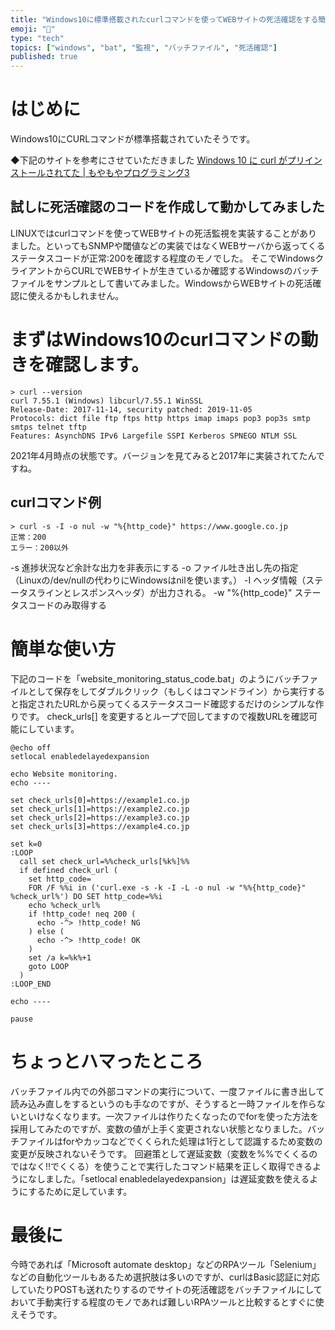 ```yaml
---
title: "Windows10に標準搭載されたcurlコマンドを使ってWEBサイトの死活確認をする簡単なバッチファイル"
emoji: "👻"
type: "tech"
topics: ["windows", "bat", "監視", "バッチファイル", "死活確認"]
published: true
---
```


# はじめに
Windows10にCURLコマンドが標準搭載されていたそうです。

◆下記のサイトを参考にさせていただきました
[Windows 10 に curl がプリインストールされてた | もやもやプログラミング3](https://moyapro.com/2019/04/18/windows10-curl-pre-install/)
## 試しに死活確認のコードを作成して動かしてみました
LINUXではcurlコマンドを使ってWEBサイトの死活監視を実装することがありました。といってもSNMPや閾値などの実装ではなくWEBサーバから返ってくるステータスコードが正常:200を確認する程度のモノでした。
そこでWindowsクライアントからCURLでWEBサイトが生きているか確認するWindowsのバッチファイルをサンプルとして書いてみました。WindowsからWEBサイトの死活確認に使えるかもしれません。
# まずはWindows10のcurlコマンドの動きを確認します。
```
> curl --version
curl 7.55.1 (Windows) libcurl/7.55.1 WinSSL
Release-Date: 2017-11-14, security patched: 2019-11-05
Protocols: dict file ftp ftps http https imap imaps pop3 pop3s smtp smtps telnet tftp
Features: AsynchDNS IPv6 Largefile SSPI Kerberos SPNEGO NTLM SSL
```
2021年4月時点の状態です。バージョンを見てみると2017年に実装されてたんですね。
## curlコマンド例
```
> curl -s -I -o nul -w "%{http_code}" https://www.google.co.jp
正常：200
エラー：200以外
```
-s 進捗状況など余計な出力を非表示にする
-o ファイル吐き出し先の指定（Linuxの/dev/nullの代わりにWindowsはnilを使います。）
-I ヘッダ情報（ステータスラインとレスポンスヘッダ）が出力される。
-w "%{http_code}" ステータスコードのみ取得する
# 簡単な使い方
下記のコードを「website_monitoring_status_code.bat」のようにバッチファイルとして保存をしてダブルクリック（もしくはコマンドライン）から実行すると指定されたURLから戻ってくるステータスコード確認するだけのシンプルな作りです。
check_urls[] を変更するとループで回してますので複数URLを確認可能にしています。
```
@echo off
setlocal enabledelayedexpansion

echo Website monitoring.
echo ----

set check_urls[0]=https://example1.co.jp
set check_urls[1]=https://example2.co.jp
set check_urls[2]=https://example3.co.jp
set check_urls[3]=https://example4.co.jp

set k=0
:LOOP
  call set check_url=%%check_urls[%k%]%%
  if defined check_url (
    set http_code=
    FOR /F %%i in ('curl.exe -s -k -I -L -o nul -w "%%{http_code}" %check_url%') DO SET http_code=%%i
    echo %check_url%
    if !http_code! neq 200 (
      echo -^> !http_code! NG
    ) else (
      echo -^> !http_code! OK
    )
    set /a k=%k%+1
    goto LOOP
  )
:LOOP_END

echo ----

pause

```
# ちょっとハマったところ
バッチファイル内での外部コマンドの実行について、一度ファイルに書き出して読み込み直しをするというのも手なのですが、そうすると一時ファイルを作らないといけなくなります。一次ファイルは作りたくなったのでforを使った方法を採用してみたのですが、変数の値が上手く変更されない状態となりました。バッチファイルはforやカッコなどでくくられた処理は1行として認識するため変数の変更が反映されないそうです。
回避策として遅延変数（変数を%%でくくるのではなく!!でくくる）を使うことで実行したコマンド結果を正しく取得できるようになしました。「setlocal enabledelayedexpansion」は遅延変数を使えるようにするために足しています。
# 最後に
今時であれば「Microsoft automate desktop」などのRPAツール「Selenium」などの自動化ツールもあるため選択肢は多いのですが、curlはBasic認証に対応していたりPOSTも送れたりするのでサイトの死活確認をバッチファイルにしておいて手動実行する程度のモノであれば難しいRPAツールと比較するとすぐに使えそうです。
